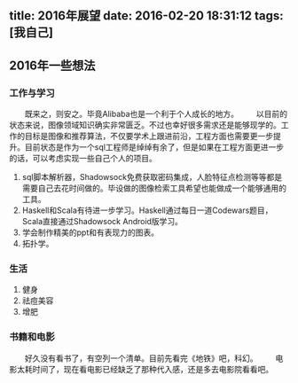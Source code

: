 title: 2016年展望
date: 2016-02-20 18:31:12
tags: [我自己]
---
## 2016年一些想法
### 工作与学习
　　既来之，则安之。毕竟Alibaba也是一个利于个人成长的地方。
　　以目前的状态来说，图像领域知识确实非常匮乏。不过也幸好很多需求还是能够现学的。工作的目标是图像和推荐算法，不仅要学术上跟进前沿，工程方面也需要更一步提升。目前状态是作为一个sql工程师是绰绰有余了，但是如果在工程方面更进一步的话，可以考虑实现一些自己个人的项目。

1. sql脚本解析器，Shadowsock免费获取密码集成，人脸特征点检测等等都是需要自己去花时间做的。毕设做的图像检索工具希望也能做成一个能够通用的工具。
2. Haskell和Scala有待进一步学习。Haskell通过每日一道Codewars题目，Scala直接通过Shadowsock Android版学习。
3. 学会制作精美的ppt和有表现力的图表。
4. 拓扑学。

### 生活
1. 健身
2. 祛痘美容
3. 增肥

### 书籍和电影
　　好久没有看书了，有空列一个清单。目前先看完《地铁》吧，科幻。
　　电影太耗时间了，现在看电影已经缺乏了那种代入感，还是多去电影院看看吧。
